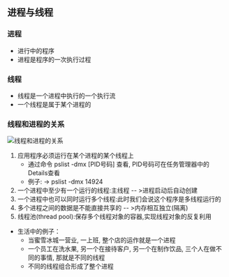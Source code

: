 ## 进程与线程

### 进程
- 进行中的程序
- 进程是程序的一次执行过程

### 线程
- 线程是一个进程中执行的一个执行流
- 一个线程是属于某个进程的

### 线程和进程的关系
![线程和进程的关系](/images/线程和进程的关系.png "线程和进程的关系")

1. 应用程序必须运行在某个进程的某个线程上
   - 通过命令 pslist  -dmx [PID号码] 查看, PID号码可在任务管理器中的Details查看
   - 例子:
      -> pslist  -dmx 14924  
2. 一个进程中至少有一个运行的线程:主线程 -- >进程启动后自动创建
3. 一个进程中也可以同时运行多个线程:此时我们会说这个程序是多线程运行的
4. 多个进程之间的数据是不能直接共享的 -- >内存相互独立(隔离)
5. 线程池(thread pool):保存多个线程对象的容器,实现线程对象的反复利用


- 生活中的例子：
    - 当蜜雪冰城一营业, 一上班, 整个店的运作就是一个进程
    - 一个员工在洗水果, 另一个在接待客户, 另一个在制作饮品, 三个人在做不同的事情, 那就是不同的线程
    - 不同的线程组合形成了整个进程